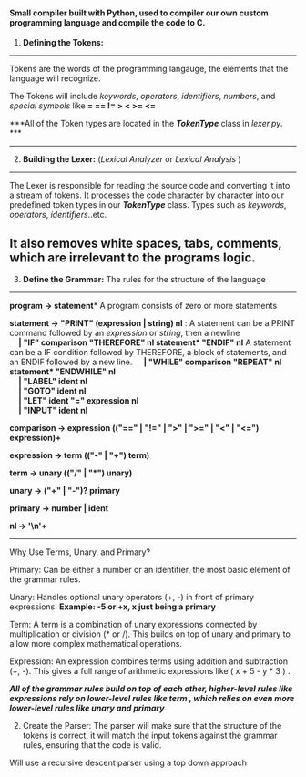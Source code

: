 #### Small compiler built with Python, used to compiler our own custom programming language and compile the code to C.

1) **Defining the Tokens:**

--------------------------------------------------------------------------------------------------------------------------------------------

Tokens are the words of the programming langauge, the elements that the language will recognize. 

The Tokens will include *keywords*, *operators*, *identifiers*, *numbers*, and *special symbols* like __=  ==  !=  >  <  >=  <=__

***All of the Token types are located in the ***TokenType*** class in *lexer.py*. ***

--------------------------------------------------------------------------------------------------------------------------------------------
2) **Building the Lexer:** (*Lexical Analyzer* or *Lexical Analysis* )

--------------------------------------------------------------------------------------------------------------------------------------------
The Lexer is responsible for reading the source code and converting it into a stream of tokens. It processes the code character by character
into our predefined token types in our ***TokenType*** class. Types such as *keywords*, *operators*, *identifiers*..etc.

It also removes white spaces, tabs, comments, which are irrelevant to the programs logic.
--------------------------------------------------------------------------------------------------------------------------------------------
3) **Define the Grammar:** The rules for the structure of the language

--------------------------------------------------------------------------------------------------------------------------------------------
**program -> statement*** A program consists of zero or more statements  

**statement -> "PRINT" (expression | string) nl**  : A statement can be a PRINT command followed by an *expression* or *string*, then a newline  
&nbsp;&nbsp;&nbsp;&nbsp;**| "IF" comparison "THEREFORE" nl statement* "ENDIF" nl**  A statement can be a IF condition followed by THEREFORE, a block of statements, and an ENDIF followed by a new line.
&nbsp;&nbsp;&nbsp;&nbsp;**| "WHILE" comparison "REPEAT" nl statement* "ENDWHILE" nl**  
&nbsp;&nbsp;&nbsp;&nbsp;**| "LABEL" ident nl**  
&nbsp;&nbsp;&nbsp;&nbsp;**| "GOTO" ident nl**  
&nbsp;&nbsp;&nbsp;&nbsp;**| "LET" ident "=" expression nl**  
&nbsp;&nbsp;&nbsp;&nbsp;**| "INPUT" ident nl**

**comparison -> expression (("==" | "!=" | ">" | ">=" | "<" | "<=") expression)+**

**expression -> term (("-" | "+") term)**

**term -> unary (("/" | "*") unary)**

**unary -> ("+" | "-")? primary**

**primary -> number | ident**

**nl -> '\n'+**


--------------------------------------------------------------------------------------------------------------------------------------------

Why Use Terms, Unary, and Primary?

Primary: Can be either a number or an identifier, the most basic element of the grammar rules.

Unary: Handles optional unary operators (+, -) in front of primary expressions. **Example: -5 or +x, x just being a primary**

Term: A term is a combination of unary expressions connected by multiplication or division (* or /). This builds on top of unary and primary to allow more complex mathematical operations.

Expression: An expression combines terms using addition and subtraction (+, -). This gives a full range of arithmetic expressions like  ( x + 5 - y * 3 ) .

***All of the grammar rules build on top of each other, higher-level rules like __expressions__ rely on lower-level rules like __term__ , which relies on even more lower-level rules like __unary__ and __primary__***


2) Create the Parser: The parser will make sure that the structure of the tokens is correct, it will match the input tokens against the grammar rules, ensuring that the code is valid.

Will use a recursive descent parser using a top down approach